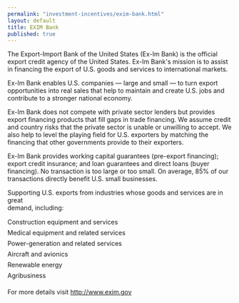 ```yaml
---
permalink: "investment-incentives/exim-bank.html"
layout: default
title: EXIM Bank
published: true
---
```


<P>The Export-Import Bank of the United States (Ex-Im Bank) is the official export credit agency of the United States. Ex-Im Bank's mission is to assist in financing the export of U.S. goods and services to international markets.</p>
<P>Ex-Im Bank enables U.S. companies — large and small — to turn export opportunities into real sales that help to maintain and create U.S. jobs and contribute to a stronger national economy.</p>
<P>Ex-Im Bank does not compete with private sector lenders but provides export financing products that fill gaps in trade financing. We assume credit and country risks that the private sector is unable or unwilling to accept. We also help to level the playing field for U.S. exporters by matching the financing that other governments provide to their exporters.</p>
<P>Ex-Im Bank provides working capital guarantees (pre-export financing); export credit insurance; and loan guarantees and direct loans (buyer financing). No transaction is too large or too small. On average, 85% of our transactions directly benefit U.S. small businesses.</p>
<P>Supporting U.S. exports from industries whose goods and services are in great<BR />demand, including:</p>
<P>Construction equipment and services<BR />Medical equipment and related services<BR />Power-generation and related services<BR />Aircraft and avionics<BR />Renewable energy<BR />Agribusiness</p>
<P>For more details visit <A href="http://www.exim.gov">http://www.exim.gov</a></p>